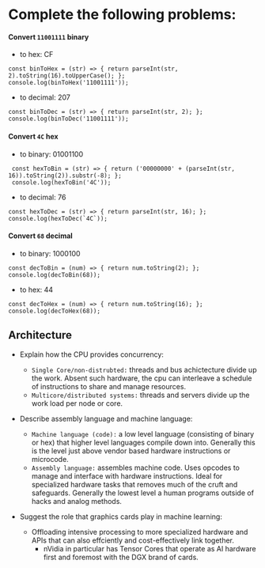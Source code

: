 # Complete the following problems:

#### Convert `11001111` binary

- to hex: CF
 
```
const binToHex = (str) => { return parseInt(str, 2).toString(16).toUpperCase(); };
console.log(binToHex('11001111'));
```
- to decimal: 207

```
const binToDec = (str) => { return parseInt(str, 2); };
console.log(binToDec('11001111'));
```

#### Convert `4C` hex

- to binary: 01001100
```
 const hexToBin = (str) => { return ('00000000' + (parseInt(str, 16)).toString(2)).substr(-8); };
 console.log(hexToBin('4C'));
```
 - to decimal: 76
    
```
const hexToDec = (str) => { return parseInt(str, 16); };
console.log(hexToDec(`4C`));
```

#### Convert `68` decimal

  - to binary: 1000100
```
const decToBin = (num) => { return num.toString(2); }; 
console.log(decToBin(68)); 
```
   
   - to hex: 44 

```
const decToHex = (num) => { return num.toString(16); }; 
console.log(decToHex(68)); 
```


## Architecture

* Explain how the CPU provides concurrency:
  - `Single Core/non-distrubted:` threads and bus achictecture divide up the work.
    Absent such hardware, the cpu can interleave a schedule of instructions to
    share and manage resources.
  - `Multicore/distributed systems:` threads and servers divide up the work load 
    per node or core.

* Describe assembly language and machine language:
  - `Machine language (code):` a low level language (consisting of binary or hex) that 
    higher level languages compile down into. Generally this is the level just above 
    vendor based hardware instructions or microcode.
  - `Assembly language:` assembles machine code. Uses opcodes to manage and interface
    with hardware instructions. Ideal for specialized hardware tasks that removes 
    much of the cruft and safeguards. Generally the lowest level a human programs 
    outside of hacks and analog methods.
* Suggest the role that graphics cards play in machine learning:
  - Offloading intensive processing to more specialized hardware and APIs that can
    also effciently and cost-effectively link together. 
      - nVidia in particular has Tensor Cores that operate as AI hardware first and 
        foremost with the DGX brand of cards.
